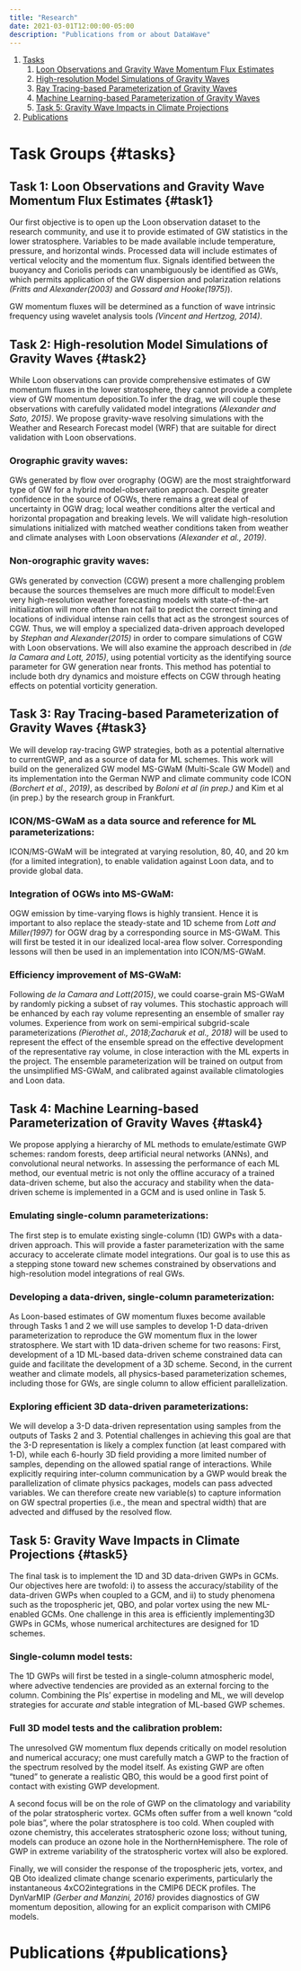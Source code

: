 ```yaml
---
title: "Research"
date: 2021-03-01T12:00:00-05:00
description: "Publications from or about DataWave"
---
```

1. [Tasks](#tasks)
    1. [Loon Observations and Gravity Wave Momentum Flux Estimates](#task1)
    2. [High-resolution Model Simulations of Gravity Waves](#task2)
    3. [Ray Tracing-based Parameterization of Gravity Waves](#task3)
    4. [Machine Learning-based Parameterization of Gravity Waves](#task4)
    5. [Task 5: Gravity  Wave  Impacts  in  Climate  Projections](#task5)
2. [Publications](#publications)


# Task Groups {#tasks}
## Task 1:  Loon Observations and Gravity Wave Momentum Flux Estimates {#task1}
Our first objective is to open up the Loon observation dataset to the research community, and use it to provide estimated of GW statistics in the lower stratosphere.  Variables to be made available include temperature, pressure, and horizontal winds.  Processed data will include  estimates  of  vertical  velocity  and  the  momentum  flux. Signals identified between the buoyancy and Coriolis periods can unambiguously be  identified  as  GWs,  which  permits  application  of  the  GW  dispersion  and  polarization relations *(Fritts and Alexander(2003)* and *Gossard and Hooke(1975)*).

GW momentum fluxes will be determined as a function of wave intrinsic frequency using wavelet  analysis  tools  *(Vincent  and  Hertzog,  2014)*.

## Task 2:  High-resolution Model Simulations of Gravity Waves {#task2}
While Loon observations can provide comprehensive estimates of GW momentum fluxes in the lower stratosphere, they cannot provide a complete view of GW momentum deposition.To infer the drag,  we will couple these observations with carefully validated model integrations *(Alexander and Sato, 2015)*.  We propose gravity-wave resolving simulations with the Weather and Research Forecast model (WRF) that are suitable for direct validation with Loon observations.

### Orographic  gravity  waves:
GWs  generated  by  flow  over  orography  (OGW)  are  the most straightforward type of GW for a hybrid model-observation approach.  Despite greater confidence in the source of OGWs, there remains a great deal of uncertainty in OGW drag; local weather conditions alter the vertical and horizontal propagation and breaking levels. We  will  validate  high-resolution  simulations  initialized  with  matched  weather  conditions taken from weather and climate analyses with Loon observations *(Alexander et al., 2019)*.

### Non-orographic gravity waves:
GWs generated by convection (CGW) present a more challenging  problem  because  the  sources  themselves  are  much  more  difficult  to  model:Even  very  high-resolution  weather  forecasting  models  with  state-of-the-art  initialization will  more  often  than  not  fail  to  predict  the  correct  timing  and  locations  of  individual intense rain cells that act as the strongest sources of CGW. Thus, we will employ a specialized data-driven approach developed by *Stephan and Alexander(2015)* in order to compare simulations of CGW with Loon observations. We  will  also  examine  the  approach  described  in *(de la Camara and Lott, 2015)*, using potential vorticity as the identifying source parameter for GW generation near fronts. This method has potential to include both dry dynamics and moisture effects on CGW through heating effects on potential vorticity generation.

## Task 3: Ray Tracing-based Parameterization of Gravity Waves {#task3}
We  will  develop  ray-tracing  GWP  strategies,  both  as  a  potential  alternative  to  currentGWP, and as a source of data for ML schemes.  This work will build on the generalized GW model MS-GWaM (Multi-Scale GW Model) and its implementation into the German NWP and climate community code ICON *(Borchert  et  al., 2019)*,  as described by *Boloni et al (in prep.)*  and Kim et al (in prep.)  by the research group in Frankfurt.

### ICON/MS-GWaM as a data source and reference for ML parameterizations:
ICON/MS-GWaM will be integrated at varying resolution, 80, 40, and 20 km (for a limited integration), to enable validation against Loon data, and to provide global data.

### Integration  of  OGWs  into  MS-GWaM:
OGW  emission  by  time-varying  flows  is highly  transient.   Hence  it  is  important  to  also  replace  the  steady-state  and  1D  scheme from *Lott and Miller(1997)* for OGW drag by a corresponding source in MS-GWaM. This will first be tested it in our idealized local-area flow solver.  Corresponding lessons will then be used in an implementation into ICON/MS-GWaM.

### Efficiency improvement of MS-GWaM:
Following *de la Camara and Lott(2015)*, we could coarse-grain MS-GWaM by randomly picking a subset of ray volumes.  This stochastic approach  will  be  enhanced  by  each  ray  volume  representing  an  ensemble  of  smaller  ray volumes.  Experience from work on semi-empirical subgrid-scale parameterizations *(Pierothet al., 2018;Zacharuk et al., 2018)* will be used to represent the effect of the ensemble spread on the effective development of the representative ray volume, in close interaction with the ML experts in the project.  The ensemble parameterization will be trained on output from the unsimplified MS-GWaM, and calibrated against available climatologies and Loon data.

## Task 4: Machine Learning-based Parameterization of Gravity Waves {#task4}
We  propose  applying  a  hierarchy  of  ML  methods  to  emulate/estimate GWP schemes:  random forests,  deep  artificial  neural  networks  (ANNs),  and  convolutional  neural  networks.   In assessing the performance of each ML method, our eventual metric is not only the offline accuracy  of  a  trained  data-driven  scheme,  but  also  the  accuracy  and  stability  when  the data-driven scheme is implemented in a GCM and is used online in Task 5.

### Emulating  single-column  parameterizations:
The  first  step  is  to  emulate  existing single-column (1D) GWPs with a data-driven approach.  This will provide a faster parameterization with  the  same  accuracy to accelerate climate model integrations.  Our goal is to use this as a stepping stone toward new schemes constrained by observations and high-resolution model integrations of real GWs.

### Developing  a  data-driven,  single-column  parameterization:
As  Loon-based  estimates of GW momentum fluxes become available through Tasks 1 and 2 we will use samples to develop 1-D data-driven parameterization to reproduce the GW momentum flux in the lower stratosphere.  We start with 1D data-driven scheme for two reasons:  First,  development of a 1D ML-based data-driven scheme constrained data can guide and facilitate the development of a 3D scheme.  Second, in the current weather and climate models, all physics-based parameterization schemes, including those for GWs, are single column to allow efficient parallelization.

### Exploring efficient 3D data-driven parameterizations:
We will develop a 3-D data-driven representation using samples from the outputs of Tasks 2 and 3. Potential challenges in achieving this goal are that the 3-D representation is likely a complex function (at least compared with 1-D), while each 6-hourly 3D field providing a more limited number of samples, depending on the allowed spatial range of interactions.  While explicitly requiring inter-column communication by a GWP would break the parallelization of climate physics packages, models can pass advected variables.  We can therefore create new  variable(s)  to  capture  information  on  GW  spectral  properties  (i.e.,  the  mean  and spectral width) that are advected and diffused by the resolved flow.

## Task 5: Gravity  Wave  Impacts  in  Climate  Projections {#task5}
The final task is to implement the 1D and 3D data-driven GWPs in GCMs.  Our objectives here are twofold:  i) to assess the accuracy/stability of the data-driven GWPs when coupled to a GCM, and ii) to study phenomena such as the tropospheric jet, QBO, and polar vortex using the new ML-enabled GCMs.  One challenge in this area is efficiently implementing3D GWPs in GCMs, whose numerical architectures are designed for 1D schemes.

### Single-column model tests:
The 1D GWPs will first be tested in a single-column atmospheric  model,  where  advective  tendencies  are  provided  as  an  external  forcing  to  the column.  Combining the PIs’ expertise in modeling and ML, we will develop strategies for accurate *and* stable integration of ML-based GWP schemes.

### Full 3D model tests and the calibration problem:
The unresolved GW momentum flux  depends  critically  on  model  resolution  and  numerical  accuracy;  one  must  carefully match a GWP to the fraction of the spectrum resolved by the model itself.  As existing GWP  are  often  “tuned”  to  generate  a  realistic  QBO,  this  would  be  a  good  first  point of  contact  with  existing  GWP  development.

A  second  focus  will  be  on  the  role  of  GWP  on  the  climatology  and  variability  of  the polar stratospheric vortex.  GCMs often suffer from a well known “cold pole bias”, where the  polar  stratosphere  is  too  cold.   When  coupled  with  ozone  chemistry,  this  accelerates stratospheric ozone loss; without tuning, models can produce an ozone hole in the NorthernHemisphere. The role of GWP in extreme variability of the stratospheric vortex will also be explored.

Finally, we will consider the response of the tropospheric jets, vortex, and QB Oto  idealized  climate  change  scenario  experiments,  particularly  the  instantaneous  4xCO2integrations in the CMIP6 DECK profiles.  The DynVarMIP *(Gerber and Manzini, 2016)* provides diagnostics of GW momentum deposition, allowing for an explicit comparison with CMIP6 models.

# Publications {#publications}

